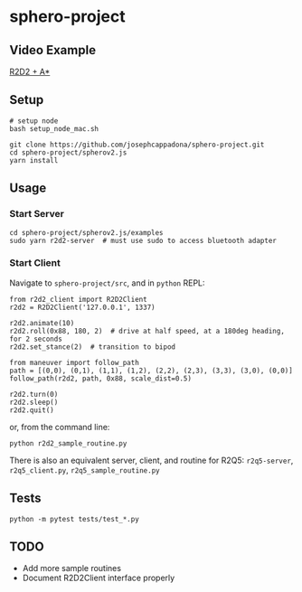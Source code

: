 # sphero-project

## Video Example
[R2D2 + A*](https://www.youtube.com/watch?v=qjIhtkhbPT8)

## Setup
```
# setup node
bash setup_node_mac.sh

git clone https://github.com/josephcappadona/sphero-project.git
cd sphero-project/spherov2.js
yarn install
```

## Usage

### Start Server
```
cd sphero-project/spherov2.js/examples
sudo yarn r2d2-server  # must use sudo to access bluetooth adapter
```

### Start Client
Navigate to `sphero-project/src`, and in `python` REPL:
```
from r2d2_client import R2D2Client
r2d2 = R2D2Client('127.0.0.1', 1337)

r2d2.animate(10)
r2d2.roll(0x88, 180, 2)  # drive at half speed, at a 180deg heading, for 2 seconds
r2d2.set_stance(2)  # transition to bipod

from maneuver import follow_path
path = [(0,0), (0,1), (1,1), (1,2), (2,2), (2,3), (3,3), (3,0), (0,0)]
follow_path(r2d2, path, 0x88, scale_dist=0.5)

r2d2.turn(0)
r2d2.sleep()
r2d2.quit()
```

or, from the command line:
```
python r2d2_sample_routine.py
```

There is also an equivalent server, client, and routine for R2Q5: `r2q5-server`, `r2q5_client.py`, `r2q5_sample_routine.py`

## Tests
```
python -m pytest tests/test_*.py
```

## TODO
* Add more sample routines
* Document R2D2Client interface properly
